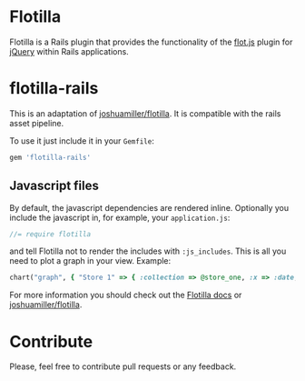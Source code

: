 # Flotilla
Flotilla is a Rails plugin that provides the functionality of the [flot.js](http://www.flotcharts.org) plugin for [jQuery](http://jquery.com) within Rails applications.

# flotilla-rails
This is an adaptation of [joshuamiller/flotilla](http://github.com/joshuamiller/flotilla). It is compatible with the rails asset pipeline.

To use it just include it in your `Gemfile`:

```ruby
gem 'flotilla-rails'
```

## Javascript files
By default, the javascript dependencies are rendered inline. Optionally you include the javascript in, for example, your `application.js`:

```javascript
//= require flotilla
```

and tell Flotilla not to render the includes with `:js_includes`. This is all you need to plot a graph in your view. Example:

```ruby
chart("graph", { "Store 1" => { :collection => @store_one, :x => :date, :y => :sales } }, { :js_includes => false })
```

For more information you should check out the [Flotilla docs](http://flotilla.rubyforge.org/) or [joshuamiller/flotilla](http://github.com/joshuamiller/flotilla).

# Contribute
Please, feel free to contribute pull requests or any feedback.
